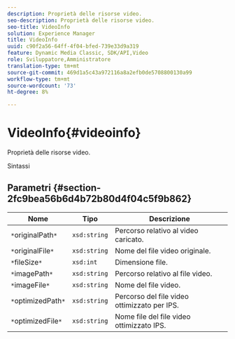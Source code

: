 ```yaml
---
description: Proprietà delle risorse video.
seo-description: Proprietà delle risorse video.
seo-title: VideoInfo
solution: Experience Manager
title: VideoInfo
uuid: c90f2a56-64ff-4f04-bfed-739e33d9a319
feature: Dynamic Media Classic, SDK/API,Video
role: Sviluppatore,Amministratore
translation-type: tm+mt
source-git-commit: 469d1a5c43a972116a8a2efb0de5708800130a99
workflow-type: tm+mt
source-wordcount: '73'
ht-degree: 8%

---
```



# VideoInfo{#videoinfo}

Proprietà delle risorse video.

Sintassi

## Parametri {#section-2fc9bea56b6d4b72b80d4f04c5f9b862}

| Nome | Tipo | Descrizione |
|---|---|---|
| `*`originalPath`*` | `xsd:string` | Percorso relativo al video caricato. |
| `*`originalFile`*` | `xsd:string` | Nome del file video originale. |
| `*`fileSize`*` | `xsd:int` | Dimensione file. |
| `*`imagePath`*` | `xsd:string` | Percorso relativo al file video. |
| `*`imageFile`*` | `xsd:string` | Nome del file video. |
| `*`optimizedPath`*` | `xsd:string` | Percorso del file video ottimizzato per IPS. |
| `*`optimizedFile`*` | `xsd:string` | Nome file del file video ottimizzato IPS. |

